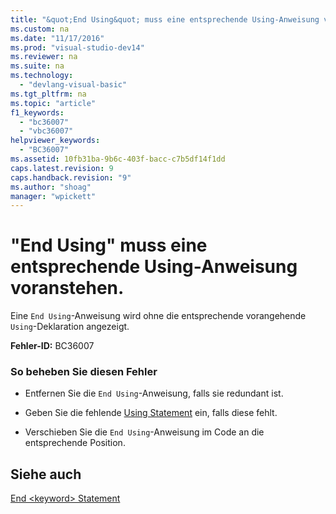```yaml
---
title: "&quot;End Using&quot; muss eine entsprechende Using-Anweisung voranstehen."
ms.custom: na
ms.date: "11/17/2016"
ms.prod: "visual-studio-dev14"
ms.reviewer: na
ms.suite: na
ms.technology: 
  - "devlang-visual-basic"
ms.tgt_pltfrm: na
ms.topic: "article"
f1_keywords: 
  - "bc36007"
  - "vbc36007"
helpviewer_keywords: 
  - "BC36007"
ms.assetid: 10fb31ba-9b6c-403f-bacc-c7b5df14f1dd
caps.latest.revision: 9
caps.handback.revision: "9"
ms.author: "shoag"
manager: "wpickett"
---
```

# &quot;End Using&quot; muss eine entsprechende Using-Anweisung voranstehen.
Eine `End Using`\-Anweisung wird ohne die entsprechende vorangehende `Using`\-Deklaration angezeigt.  
  
 **Fehler\-ID:** BC36007  
  
### So beheben Sie diesen Fehler  
  
-   Entfernen Sie die `End Using`\-Anweisung, falls sie redundant ist.  
  
-   Geben Sie die fehlende [Using Statement](../Topic/Using%20Statement%20\(Visual%20Basic\).md) ein, falls diese fehlt.  
  
-   Verschieben Sie die `End Using`\-Anweisung im Code an die entsprechende Position.  
  
## Siehe auch  
 [End \<keyword\> Statement](../Topic/End%20%3Ckeyword%3E%20Statement%20\(Visual%20Basic\).md)
